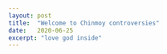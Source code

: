 ```yaml
---
layout: post
title:  "Welcome to Chinmoy controversies"
date:   2020-06-25
excerpt: "love god inside"
---
```

